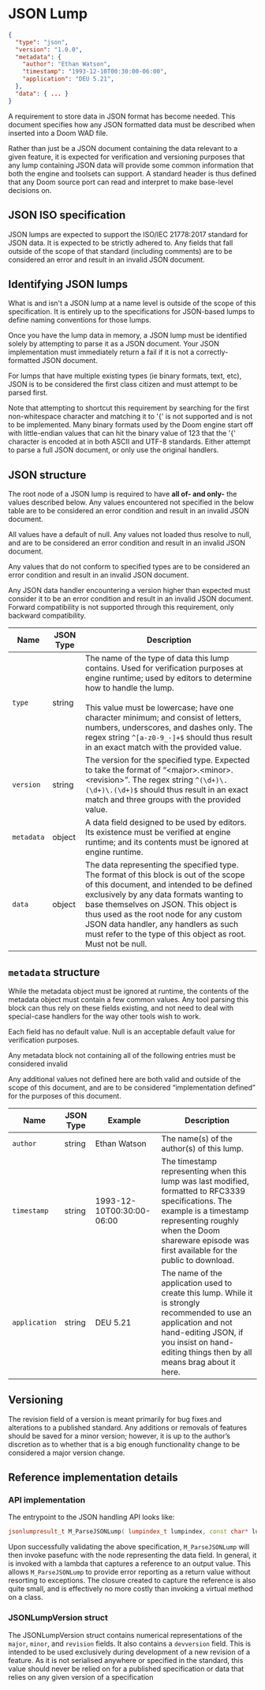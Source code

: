 # JSON Lump

```json
{
  "type": "json",
  "version": "1.0.0",
  "metadata": {
    "author": "Ethan Watson",
    "timestamp": "1993-12-10T00:30:00-06:00",
    "application": "DEU 5.21",
  },
  "data": { ... }
}
```

A requirement to store data in JSON format has become needed. This document specifies how any JSON formatted data must be described when inserted into a Doom WAD file.

Rather than just be a JSON document containing the data relevant to a given feature, it is expected for verification and versioning purposes that any lump containing JSON data will provide some common information that both the engine and toolsets can support. A standard header is thus defined that any Doom source port can read and interpret to make base-level decisions on.

## JSON ISO specification

JSON lumps are expected to support the ISO/IEC 21778:2017 standard for JSON data. It is expected to be strictly adhered to. Any fields that fall outside of the scope of that standard (including comments) are to be considered an error and result in an invalid JSON document.

## Identifying JSON lumps

What is and isn't a JSON lump at a name level is outside of the scope of this specification. It is entirely up to the specifications for JSON-based lumps to define naming conventions for those lumps.

Once you have the lump data in memory, a JSON lump must be identified solely by attempting to parse it as a JSON document. Your JSON implementation must immediately return a fail if it is not a correctly-formatted JSON document.

For lumps that have multiple existing types (ie binary formats, text, etc), JSON is to be considered the first class citizen and must attempt to be parsed first.

Note that attempting to shortcut this requirement by searching for the first non-whitespace character and matching it to '{' is not supported and is not to be implemented. Many binary formats used by the Doom engine start off with little-endian values that can hit the binary value of 123 that the '{' character is encoded at in both ASCII and UTF-8 standards. Either attempt to parse a full JSON document, or only use the original handlers.

## JSON structure

The root node of a JSON lump is required to have **all of- and only-** the values described below. Any values encountered not specified in the below table are to be considered an error condition and result in an invalid JSON document.

All values have a default of null. Any values not loaded thus resolve to null, and are to be considered an error condition and result in an invalid JSON document.

Any values that do not conform to specified types are to be considered an error condition and result in an invalid JSON document.

Any JSON data handler encountering a version higher than expected must consider it to be an error condition and result in an invalid JSON document. Forward compatibility is not supported through this requirement, only backward compatibility.

|Name      |JSON Type|Description|
|----------|---------|-----------|
|`type`    |string   | The name of the type of data this lump contains. Used for verification purposes at engine runtime; used by editors to determine how to handle the lump. <br><br> This value must be lowercase; have one character minimum; and consist of letters, numbers, underscores, and dashes only. The regex string `^[a-z0-9_-]+$` should thus result in an exact match with the provided value.  |
|`version` |string   | The version for the specified type. Expected to take the format of “\<major\>.\<minor\>.\<revision\>”. The regex string `^(\d+)\.(\d+)\.(\d+)$` should thus result in an exact match and three groups with the provided value.  |
|`metadata`|object   | A data field designed to be used by editors. Its existence must be verified at engine runtime; and its contents must be ignored at engine runtime.  |
|`data`    |object   | The data representing the specified type. The format of this block is out of the scope of this document, and intended to be defined exclusively by any data formats wanting to base themselves on JSON. This object is thus used as the root node for any custom JSON data handler, any handlers as such must refer to the type of this object as root. Must not be null. |

## `metadata` structure

While the metadata object must be ignored at runtime, the contents of the metadata object must contain a few common values. Any tool parsing this block can thus rely on these fields existing, and not need to deal with special-case handlers for the way other tools wish to work.

Each field has no default value. Null is an acceptable default value for verification purposes.

Any metadata block not containing all of the following entries must be considered invalid

Any additional values not defined here are both valid and outside of the scope of this document, and are to be considered “implementation defined” for the purposes of this document.

|Name         |JSON Type|Example                  |Description|
|-------------|---------|-------------------------|-----------|
|`author`     |string   |Ethan Watson             | The name(s) of the author(s) of this lump. |
|`timestamp`  |string   |1993-12-10T00:30:00-06:00| The timestamp representing when this lump was last modified, formatted to RFC3339 specifications. The example is a timestamp representing roughly when the Doom shareware episode was first available for the public to download. |
|`application`|string   |DEU 5.21                 | The name of the application used to create this lump. While it is strongly recommended to use an application and not hand-editing JSON, if you insist on hand-editing things then by all means brag about it here. |

## Versioning

The revision field of a version is meant primarily for bug fixes and alterations to a published standard. Any additions or removals of features should be saved for a minor version; however, it is up to the author’s discretion as to whether that is a big enough functionality change to be considered a major version change.

## Reference implementation details

### API implementation

The entrypoint to the JSON handling API looks like:

```cpp
jsonlumpresult_t M_ParseJSONLump( lumpindex_t lumpindex, const char* lumptype, const JSONLumpVersion& maxversion, const JSONLumpFunc& parsefunc );
```

Upon successfully validating the above specification, `M_ParseJSONLump` will then invoke pasefunc with the node representing the data field. In general, it is invoked with a lambda that captures a reference to an output value. This allows `M_ParseJSONLump` to provide error reporting as a return value without resorting to exceptions. The closure created to capture the reference is also quite small, and is effectively no more costly than invoking a virtual method on a class.


### JSONLumpVersion struct

The JSONLumpVersion struct contains numerical representations of the `major`, `minor`, and `revision` fields. It also contains a `devversion` field. This is intended to be used exclusively during development of a new revision of a feature. As it is not serialised anywhere or specified in the standard, this value should never be relied on for a published specification or data that relies on any given version of a specification

